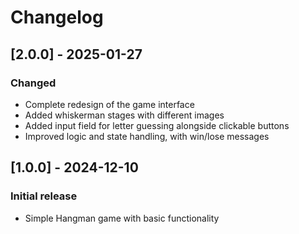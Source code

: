 # Changelog

## [2.0.0] - 2025-01-27
### Changed
- Complete redesign of the game interface
- Added whiskerman stages with different images
- Added input field for letter guessing alongside clickable buttons
- Improved logic and state handling, with win/lose messages

## [1.0.0] - 2024-12-10
### Initial release
- Simple Hangman game with basic functionality
